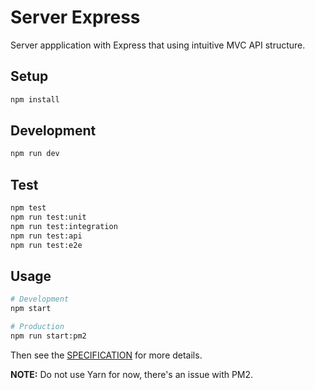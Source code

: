 # Server Express

Server appplication with Express that using intuitive MVC API structure.

## Setup

```sh
npm install
```

## Development

```sh
npm run dev
```

## Test

```sh
npm test
npm run test:unit
npm run test:integration
npm run test:api
npm run test:e2e
```

## Usage

```sh
# Development
npm start

# Production
npm run start:pm2
```

Then see the [SPECIFICATION](../spec) for more details.

**NOTE:** Do not use Yarn for now, there's an issue with PM2.
